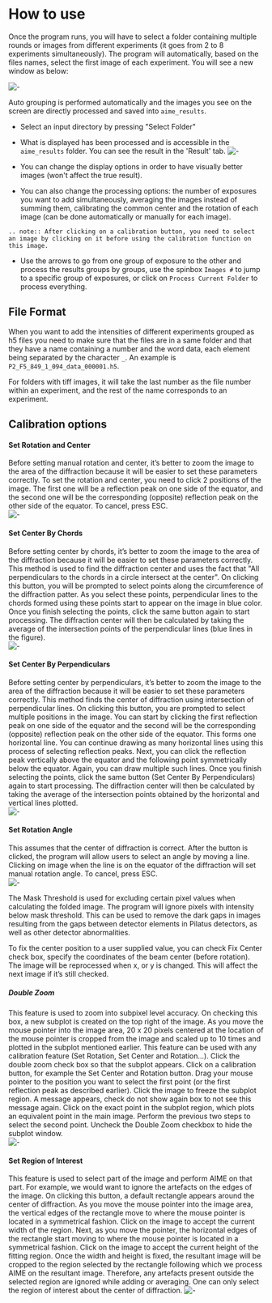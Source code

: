 # How to use

Once the program runs, you will have to select a folder containing multiple rounds or images from different experiments (it goes from 2 to 8 experiments simultaneously). The program will automatically, based on the files names, select the first image of each experiment. You will see a new window as below:

![-](../../images/AIME/aime_images.png)

Auto grouping is performed automatically and the images you see on the screen are directly processed and saved into `aime_results`.

* Select an input directory by pressing "Select Folder"

* What is displayed has been processed and is accessible in the `aime_results` folder. You can see the result in the 'Result' tab.
![-](../../images/AIME/aime_result.png)

* You can change the display options in order to have visually better images (won't affect the true result).

* You can also change the processing options: the number of exposures you want to add simultaneously, averaging the images instead of summing them, calibrating the common center and the rotation of each image (can be done automatically or manually for each image).

```eval_rst
.. note:: After clicking on a calibration button, you need to select an image by clicking on it before using the calibration function on this image.
```

* Use the arrows to go from one group of exposure to the other and process the results groups by groups, use the spinbox `Images #` to jump to a specific group of exposures, or click on `Process Current Folder` to process everything.

## File Format

When you want to add the intensities of different experiments grouped as h5 files you need to make sure that the files are in a same folder and that they have a name containing a number and the word data, each element being separated by the character `_`. An example is `P2_F5_849_1_094_data_000001.h5`.

For folders with tiff images, it will take the last number as the file number within an experiment, and the rest of the name corresponds to an experiment.

## Calibration options

#### Set Rotation and Center
Before setting manual rotation and center, it’s better to zoom the image to the area of the diffraction because it will be easier to set these parameters correctly. To set the rotation and center, you need to click 2 positions of the image. The first one will be a reflection peak on one side of the equator, and the second one will be the corresponding (opposite) reflection peak on the other side of the equator. To cancel, press ESC.<br/>
![-](../../images/QF/center.png)

#### Set Center By Chords
Before setting center by chords, it’s better to zoom the image to the area of the diffraction because it will be easier to set these parameters correctly. This method is used to find the diffraction center and uses the fact that "All perpendiculars to the chords in a circle intersect at the center". On clicking this button, you will be prompted to select points along the circumference of the diffraction patter. As you select these points, perpendicular lines to the chords formed using these points start to appear on the image in blue color.  Once you finish selecting the points, click the same button again to start processing. The diffraction center will then be calculated by taking the average of the intersection points of the perpendicular lines (blue lines in the figure).<br/>
![-](../../images/BM/chords.png)

#### Set Center By Perpendiculars
Before setting center by perpendiculars, it’s better to zoom the image to the area of the diffraction because it will be easier to set these parameters correctly. This method finds the center of diffraction using intersection of perpendicular lines. On clicking this button, you are prompted to select multiple positions in the image. You can start by clicking the first reflection peak on one side of the equator and the second will be the corresponding (opposite) reflection peak on the other side of the equator. This forms one horizontal line. You can continue drawing as many horizontal lines using this process of selecting reflection peaks. Next, you can click the reflection peak vertically above the equator and the following point symmetrically below the equator. Again, you can draw multiple such lines. Once you finish selecting the points, click the same button (Set Center By Perpendiculars) again to start processing. The diffraction center will then be calculated by taking the average of the intersection points obtained by the horizontal and vertical lines plotted.<br/>
![-](../../images/BM/perpendiculars.png)

#### Set Rotation Angle
This assumes that the center of diffraction is correct. After the button is clicked, the program will allow users to select an angle by moving a line. Clicking on image when the line is on the equator of the diffraction will set manual rotation angle. To cancel, press ESC.<br/>
![-](../../images/QF/rotation.png)


The Mask Threshold is used for excluding certain pixel values when calculating the folded image. The program will ignore pixels with intensity below mask threshold. This can be used to remove the dark gaps in images resulting from the gaps between detector elements in Pilatus detectors, as well as other detector abnormalities.

To fix the center position to a user supplied value, you can check Fix Center check box, specify the coordinates of the beam center (before rotation). The image will be reprocessed when x, or y is changed. This will affect the next image if it’s still checked.

##### Double Zoom
This feature is used to zoom into subpixel level accuracy. On checking this box, a new subplot is created on the top right of the image. As you move the mouse pointer into the image area, 20 x 20 pixels centered at the location of the mouse pointer is cropped from the image and scaled up to 10 times and plotted in the subplot mentioned earlier. This feature can be used with any calibration feature (Set Rotation, Set Center and Rotation...). Click the double zoom check box so that the subplot appears. Click on a calibration button, for example the Set Center and Rotation button. Drag your mouse pointer to the position you want to select the first point (or the first reflection peak as described earlier). Click the image to freeze the subplot region. A message appears, check do not show again box to not see this message again. Click on the exact point in the subplot region, which plots an equivalent point in the main image. Perform the previous two steps to select the second point. Uncheck the Double Zoom checkbox to hide the subplot window.<br/>
![-](../../images/BM/DoubleZoom.png)

#### Set Region of Interest
This feature is used to select part of the image and perform AIME on that part. For example, we would want to ignore the artefacts on the edges of the image. On clicking this button, a default rectangle appears around the center of diffraction. As you move the mouse pointer into the image area, the vertical edges of the rectangle move to where the mouse pointer is located in a symmetrical fashion. Click on the image to accept the current width of the region. Next, as you move the pointer, the horizontal edges of the rectangle start moving to where the mouse pointer is located in a symmetrical fashion. Click on the image to accept the current height of the fitting region. Once the width and height is fixed, the resultant image will be cropped to the region selected by the rectangle following which we process AIME on the resultant image. Therefore, any artefacts present outside the selected region are ignored while adding or averaging. One can only select the region of interest about the center of diffraction.
![-](../../images/QF/SetRegionOfInterest.png)
